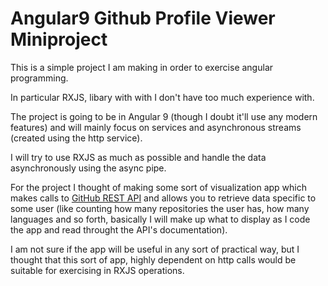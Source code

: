 # Angular9 Github Profile Viewer Miniproject

This is a simple project I am making in order to exercise angular programming.

In particular RXJS, libary with with I don't have too much experience with.

The project is going to be in Angular 9 (though I doubt it'll use any modern features) and will mainly focus on services and asynchronous streams (created using the http service).

I will try to use RXJS as much as possible and handle the data asynchronously using the async pipe.

For the project I thought of making some sort of visualization app which makes calls to [GitHub REST API](https://docs.github.com/en/rest) and allows you to retrieve data specific to some user (like counting how many repositories the user has, how many languages and so forth, basically I will make up what to display as I code the app and read throught the API's documentation).

I am not sure if the app will be useful in any sort of practical way, but I thought that this sort of app, highly dependent on http calls would be suitable for exercising in RXJS operations.